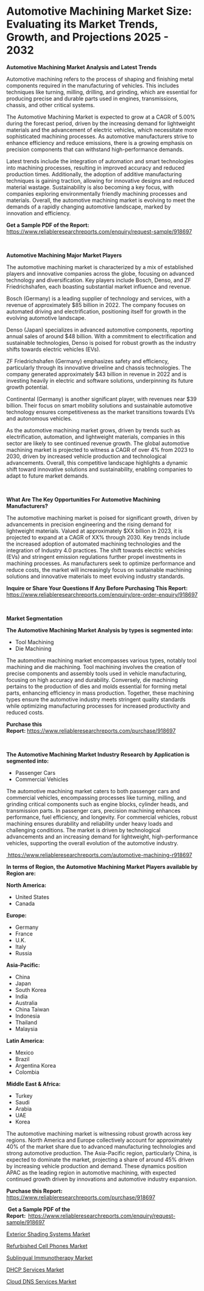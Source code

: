 <p><h1>Automotive Machining Market Size: Evaluating its Market Trends, Growth, and Projections 2025 - 2032</h1></p><p><strong>Automotive Machining Market Analysis and Latest Trends</strong></p>
<p><p>Automotive machining refers to the process of shaping and finishing metal components required in the manufacturing of vehicles. This includes techniques like turning, milling, drilling, and grinding, which are essential for producing precise and durable parts used in engines, transmissions, chassis, and other critical systems. </p><p>The Automotive Machining Market is expected to grow at a CAGR of 5.00% during the forecast period, driven by the increasing demand for lightweight materials and the advancement of electric vehicles, which necessitate more sophisticated machining processes. As automotive manufacturers strive to enhance efficiency and reduce emissions, there is a growing emphasis on precision components that can withstand high-performance demands. </p><p>Latest trends include the integration of automation and smart technologies into machining processes, resulting in improved accuracy and reduced production times. Additionally, the adoption of additive manufacturing techniques is gaining traction, allowing for innovative designs and reduced material wastage. Sustainability is also becoming a key focus, with companies exploring environmentally friendly machining processes and materials. Overall, the automotive machining market is evolving to meet the demands of a rapidly changing automotive landscape, marked by innovation and efficiency.</p></p>
<p><strong>Get a Sample PDF of the Report:&nbsp;</strong> <a href="https://www.reliableresearchreports.com/enquiry/request-sample/918697?utm_campaign=31&utm_medium=2&utm_source=Github&utm_content=ia&utm_term=05032025&utm_id=automotive-machining">https://www.reliableresearchreports.com/enquiry/request-sample/918697</a></p>
<p>&nbsp;</p>
<p><strong>Automotive Machining Major Market Players</strong></p>
<p><p>The automotive machining market is characterized by a mix of established players and innovative companies across the globe, focusing on advanced technology and diversification. Key players include Bosch, Denso, and ZF Friedrichshafen, each boasting substantial market influence and revenue.</p><p>Bosch (Germany) is a leading supplier of technology and services, with a revenue of approximately $85 billion in 2022. The company focuses on automated driving and electrification, positioning itself for growth in the evolving automotive landscape.</p><p>Denso (Japan) specializes in advanced automotive components, reporting annual sales of around $48 billion. With a commitment to electrification and sustainable technologies, Denso is poised for robust growth as the industry shifts towards electric vehicles (EVs).</p><p>ZF Friedrichshafen (Germany) emphasizes safety and efficiency, particularly through its innovative driveline and chassis technologies. The company generated approximately $43 billion in revenue in 2022 and is investing heavily in electric and software solutions, underpinning its future growth potential.</p><p>Continental (Germany) is another significant player, with revenues near $39 billion. Their focus on smart mobility solutions and sustainable automotive technology ensures competitiveness as the market transitions towards EVs and autonomous vehicles.</p><p>As the automotive machining market grows, driven by trends such as electrification, automation, and lightweight materials, companies in this sector are likely to see continued revenue growth. The global automotive machining market is projected to witness a CAGR of over 4% from 2023 to 2030, driven by increased vehicle production and technological advancements. Overall, this competitive landscape highlights a dynamic shift toward innovative solutions and sustainability, enabling companies to adapt to future market demands.</p></p>
<p>&nbsp;</p>
<p><strong>What Are The Key Opportunities For Automotive Machining Manufacturers?</strong></p>
<p><p>The automotive machining market is poised for significant growth, driven by advancements in precision engineering and the rising demand for lightweight materials. Valued at approximately $XX billion in 2023, it is projected to expand at a CAGR of XX% through 2030. Key trends include the increased adoption of automated machining technologies and the integration of Industry 4.0 practices. The shift towards electric vehicles (EVs) and stringent emission regulations further propel investments in machining processes. As manufacturers seek to optimize performance and reduce costs, the market will increasingly focus on sustainable machining solutions and innovative materials to meet evolving industry standards.</p></p>
<p><strong>Inquire or Share Your Questions If Any Before Purchasing This Report:</strong> <a href="https://www.reliableresearchreports.com/enquiry/pre-order-enquiry/918697?utm_campaign=31&utm_medium=2&utm_source=Github&utm_content=ia&utm_term=05032025&utm_id=automotive-machining">https://www.reliableresearchreports.com/enquiry/pre-order-enquiry/918697</a></p>
<p>&nbsp;</p>
<p><strong>Market Segmentation</strong></p>
<p><strong>The Automotive Machining Market Analysis by types is segmented into:</strong></p>
<p><ul><li>Tool Machining</li><li>Die Machining</li></ul></p>
<p><p>The automotive machining market encompasses various types, notably tool machining and die machining. Tool machining involves the creation of precise components and assembly tools used in vehicle manufacturing, focusing on high accuracy and durability. Conversely, die machining pertains to the production of dies and molds essential for forming metal parts, enhancing efficiency in mass production. Together, these machining types ensure the automotive industry meets stringent quality standards while optimizing manufacturing processes for increased productivity and reduced costs.</p></p>
<p><strong>Purchase this Report:&nbsp;</strong><a href="https://www.reliableresearchreports.com/purchase/918697?utm_campaign=31&utm_medium=2&utm_source=Github&utm_content=ia&utm_term=05032025&utm_id=automotive-machining">https://www.reliableresearchreports.com/purchase/918697</a></p>
<p>&nbsp;</p>
<p><strong>The Automotive Machining Market Industry Research by Application is segmented into:</strong></p>
<p><ul><li>Passenger Cars</li><li>Commercial Vehicles</li></ul></p>
<p><p>The automotive machining market caters to both passenger cars and commercial vehicles, encompassing processes like turning, milling, and grinding critical components such as engine blocks, cylinder heads, and transmission parts. In passenger cars, precision machining enhances performance, fuel efficiency, and longevity. For commercial vehicles, robust machining ensures durability and reliability under heavy loads and challenging conditions. The market is driven by technological advancements and an increasing demand for lightweight, high-performance vehicles, supporting the overall evolution of the automotive industry.</p></p>
<p><a href="https://www.reliableresearchreports.com/automotive-machining-r918697?utm_campaign=31&utm_medium=2&utm_source=Github&utm_content=ia&utm_term=05032025&utm_id=automotive-machining">&nbsp;https://www.reliableresearchreports.com/automotive-machining-r918697</a></p>
<p><strong>In terms of Region, the Automotive Machining Market Players available by Region are:</strong></p>
<p>
    <p> <strong> North America: </strong>
        <ul>
            <li>United States</li>
            <li>Canada</li>
        </ul>
        </p> 
    <p> <strong> Europe: </strong>
        <ul>
            <li>Germany</li>
            <li>France</li>
            <li>U.K.</li>
            <li>Italy</li>
            <li>Russia</li>
        </ul>
        </p> 
    <p> <strong> Asia-Pacific: </strong>
        <ul>
            <li>China</li>
            <li>Japan</li>
            <li>South Korea</li>
            <li>India</li>
            <li>Australia</li>
            <li>China Taiwan</li>
            <li>Indonesia</li>
            <li>Thailand</li>
            <li>Malaysia</li>
        </ul>
        </p> 
    <p> <strong> Latin America: </strong>
        <ul>
            <li>Mexico</li>
            <li>Brazil</li>
            <li>Argentina Korea</li>
            <li>Colombia</li>
        </ul>
        </p> 
    <p> <strong> Middle East & Africa: </strong>
        <ul>
            <li>Turkey</li>
            <li>Saudi</li>
            <li>Arabia</li>
            <li>UAE</li>
            <li>Korea</li>
        </ul>
    </p>
    </p>
<p><p>The automotive machining market is witnessing robust growth across key regions. North America and Europe collectively account for approximately 40% of the market share due to advanced manufacturing technologies and strong automotive production. The Asia-Pacific region, particularly China, is expected to dominate the market, projecting a share of around 45% driven by increasing vehicle production and demand. These dynamics position APAC as the leading region in automotive machining, with expected continued growth driven by innovations and automotive industry expansion.</p></p>
<p><strong>Purchase this Report: </strong><a href="https://www.reliableresearchreports.com/purchase/918697?utm_campaign=31&utm_medium=2&utm_source=Github&utm_content=ia&utm_term=05032025&utm_id=automotive-machining">https://www.reliableresearchreports.com/purchase/918697</a></p>
<p>&nbsp;<strong>Get a Sample PDF of the Report:&nbsp;&nbsp;</strong><a href="https://www.reliableresearchreports.com/enquiry/request-sample/918697?utm_campaign=31&utm_medium=2&utm_source=Github&utm_content=ia&utm_term=05032025&utm_id=automotive-machining">https://www.reliableresearchreports.com/enquiry/request-sample/918697</a></p>
<p><strong></strong></p>
<p><p><a href="https://github.com/supicweg/Market-Research-Report-List-1/blob/main/exterior-shading-systems-market.md?utm_campaign=31&utm_medium=2&utm_source=Github&utm_content=ia&utm_term=05032025&utm_id=automotive-machining">Exterior Shading Systems Market</a></p><p><a href="https://github.com/plawragarile/Market-Research-Report-List-1/blob/main/refurbished-cell-phones-market.md?utm_campaign=31&utm_medium=2&utm_source=Github&utm_content=ia&utm_term=05032025&utm_id=automotive-machining">Refurbished Cell Phones Market</a></p><p><a href="https://github.com/boccalyver5k/Market-Research-Report-List-1/blob/main/sublingual-immunotherapy-market.md?utm_campaign=31&utm_medium=2&utm_source=Github&utm_content=ia&utm_term=05032025&utm_id=automotive-machining">Sublingual Immunotherapy Market</a></p><p><a href="https://github.com/shopovdjondo/Market-Research-Report-List-1/blob/main/dhcp-services-market.md?utm_campaign=31&utm_medium=2&utm_source=Github&utm_content=ia&utm_term=05032025&utm_id=automotive-machining">DHCP Services Market</a></p><p><a href="https://github.com/saeiddaemo/Market-Research-Report-List-1/blob/main/cloud-dns-services-market.md?utm_campaign=31&utm_medium=2&utm_source=Github&utm_content=ia&utm_term=05032025&utm_id=automotive-machining">Cloud DNS Services Market</a></p></p>